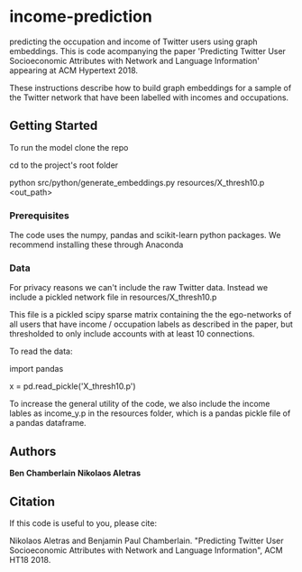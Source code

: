 # income-prediction
predicting the occupation and income of Twitter users using graph embeddings. This is code acompanying the paper 'Predicting Twitter User Socioeconomic Attributes with Network and Language Information' appearing at ACM Hypertext 2018.

These instructions describe how to build graph embeddings for a sample of the Twitter network that have been labelled with incomes and occupations. 

## Getting Started

To run the model clone the repo 

cd to the project's root folder

python src/python/generate_embeddings.py resources/X_thresh10.p <out_path>

### Prerequisites

The code uses the numpy, pandas and scikit-learn python packages. We recommend installing these through Anaconda

### Data

For privacy reasons we can't include the raw Twitter data. Instead we include a pickled network file in resources/X_thresh10.p

This file is a pickled scipy sparse matrix containing the the ego-networks of all users that have income / occupation labels as described in the paper, but thresholded to only include accounts with at least 10 connections.

To read the data:

import pandas

x = pd.read_pickle('X_thresh10.p')

To increase the general utility of the code, we also include the income lables as income_y.p in the resources folder, which is a pandas pickle file of a pandas dataframe.

## Authors

**Ben Chamberlain**
**Nikolaos Aletras**

## Citation

If this code is useful to you, please cite:

Nikolaos Aletras and Benjamin Paul Chamberlain. "Predicting Twitter User Socioeconomic Attributes with Network and Language Information", ACM HT18 2018.
